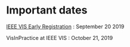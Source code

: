 # Important dates

[IEEE VIS Early Registration](http://ieeevis.org/year/2019/info/registration/conference-registration)
: September 20 2019

VisInPractice at IEEE VIS
: October 21, 2019

<!-- ## Workshop

Half-day workshop
: October 2, 2017

## Panel

Increasing the Impact of Visualization Research
: October 3, 2017

## Posters

VIS main poster session
: October 4, 2017 -->